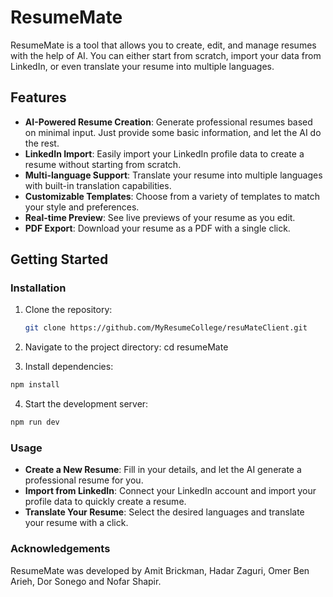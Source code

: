 # ResumeMate

ResumeMate is a tool that allows you to create, edit, and manage resumes with the help of AI. You can either start from scratch, import your data from LinkedIn, or even translate your resume into multiple languages.

## Features

- **AI-Powered Resume Creation**: Generate professional resumes based on minimal input. Just provide some basic information, and let the AI do the rest.
- **LinkedIn Import**: Easily import your LinkedIn profile data to create a resume without starting from scratch.
- **Multi-language Support**: Translate your resume into multiple languages with built-in translation capabilities.
- **Customizable Templates**: Choose from a variety of templates to match your style and preferences.
- **Real-time Preview**: See live previews of your resume as you edit.
- **PDF Export**: Download your resume as a PDF with a single click.

## Getting Started

### Installation

1. Clone the repository:

   ```bash
   git clone https://github.com/MyResumeCollege/resuMateClient.git

2. Navigate to the project directory:
cd resumeMate

3. Install dependencies:
```bash
npm install
```
4. Start the development server:
```bash
npm run dev
```

### Usage
- **Create a New Resume**: Fill in your details, and let the AI generate a professional resume for you.
- **Import from LinkedIn**: Connect your LinkedIn account and import your profile data to quickly create a resume.
- **Translate Your Resume**: Select the desired languages and translate your resume with a click.

### Acknowledgements
ResumeMate was developed by Amit Brickman, Hadar Zaguri, Omer Ben Arieh, Dor Sonego and Nofar Shapir.
